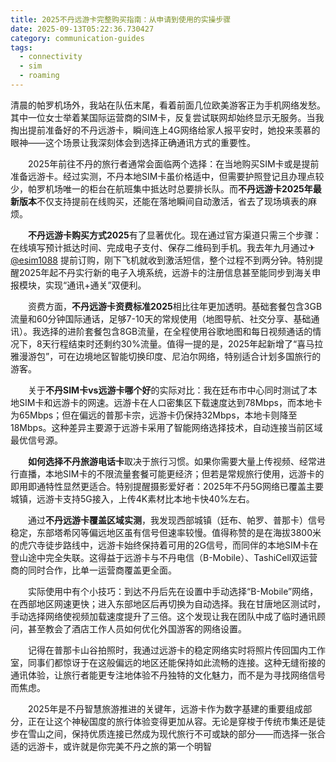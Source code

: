 ```yaml
---
title: 2025不丹远游卡完整购买指南：从申请到使用的实操步骤
date: 2025-09-13T05:22:36.730427
category: communication-guides
tags:
  - connectivity
  - sim
  - roaming
---
```


清晨的帕罗机场外，我站在队伍末尾，看着前面几位欧美游客正为手机网络发愁。其中一位女士举着某国际运营商的SIM卡，反复尝试联网却始终显示无服务。当我掏出提前准备好的不丹远游卡，瞬间连上4G网络给家人报平安时，她投来羡慕的眼神——这个场景让我深刻体会到选择正确通讯方式的重要性。

　　2025年前往不丹的旅行者通常会面临两个选择：在当地购买SIM卡或是提前准备远游卡。经过实测，不丹本地SIM卡虽价格适中，但需要护照登记且办理点较少，帕罗机场唯一的柜台在航班集中抵达时总要排长队。而**不丹远游卡2025年最新版本**不仅支持提前在线购买，还能在落地瞬间自动激活，省去了现场填表的麻烦。

　　**不丹远游卡购买方式2025**有了显著优化。现在通过官方渠道只需三个步骤：在线填写预计抵达时间、完成电子支付、保存二维码到手机。我去年九月通过✈[@esim1088](https://t.me/s/esim1088) 提前订购，刚下飞机就收到激活短信，整个过程不到两分钟。特别提醒2025年起不丹实行新的电子入境系统，远游卡的注册信息甚至能同步到海关申报模块，实现“通讯+通关”双便利。

　　资费方面，**不丹远游卡资费标准2025**相比往年更加透明。基础套餐包含3GB流量和60分钟国际通话，足够7-10天的常规使用（地图导航、社交分享、基础通讯）。我选择的进阶套餐包含8GB流量，在全程使用谷歌地图和每日视频通话的情况下，8天行程结束时还剩约30%流量。值得一提的是，2025年起新增了“喜马拉雅漫游包”，可在边境地区智能切换印度、尼泊尔网络，特别适合计划多国旅行的游客。

　　关于**不丹SIM卡vs远游卡哪个好**的实际对比：我在廷布市中心同时测试了本地SIM卡和远游卡的网速。远游卡在人口密集区下载速度达到78Mbps，而本地卡为65Mbps；但在偏远的普那卡宗，远游卡仍保持32Mbps，本地卡则降至18Mbps。这种差异主要源于远游卡采用了智能网络选择技术，自动连接当前区域最优信号源。

　　**如何选择不丹旅游电话卡**取决于旅行习惯。如果你需要大量上传视频、经常进行直播，本地SIM卡的不限流量套餐可能更经济；但若是常规旅行使用，远游卡的即用即通特性显然更适合。特别提醒摄影爱好者：2025年不丹5G网络已覆盖主要城镇，远游卡支持5G接入，上传4K素材比本地卡快40%左右。

　　通过**不丹远游卡覆盖区域实测**，我发现西部城镇（廷布、帕罗、普那卡）信号稳定，东部塔希冈等偏远地区虽有信号但速率较慢。值得称赞的是在海拔3800米的虎穴寺徒步路线中，远游卡始终保持着可用的2G信号，而同伴的本地SIM卡在登山途中完全失联。这得益于远游卡与不丹电信（B-Mobile）、TashiCell双运营商的同时合作，比单一运营商覆盖更全面。

　　实际使用中有个小技巧：到达不丹后先在设置中手动选择“B-Mobile”网络，在西部地区网速更快；进入东部地区后再切换为自动选择。我在甘唐地区测试时，手动选择网络使视频加载速度提升了三倍。这个发现让我在团队中成了临时通讯顾问，甚至教会了酒店工作人员如何优化外国游客的网络设置。

　　记得在普那卡山谷拍照时，我通过远游卡的稳定网络实时将照片传回国内工作室，同事们都惊讶于在这般偏远的地区还能保持如此流畅的连接。这种无缝衔接的通讯体验，让旅行者能更专注地体验不丹独特的文化魅力，而不是为寻找网络信号而焦虑。

　　2025年是不丹智慧旅游推进的关键年，远游卡作为数字基建的重要组成部分，正在让这个神秘国度的旅行体验变得更加从容。无论是穿梭于传统市集还是徒步在雪山之间，保持优质连接已然成为现代旅行不可或缺的部分——而选择一张合适的远游卡，或许就是你完美不丹之旅的第一个明智
